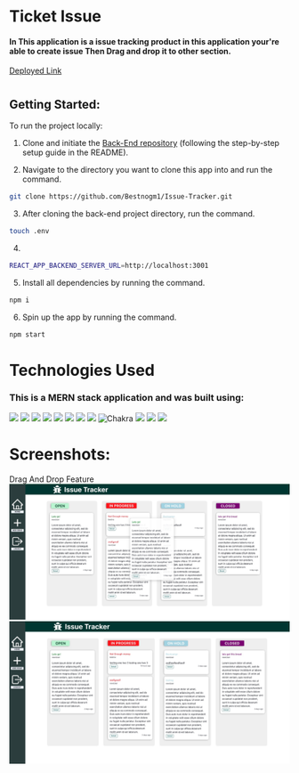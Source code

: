 # Ticket Issue

#### In This application is a issue tracking product in this application your're able to create issue Then Drag and drop it to other section.

[Deployed Link](https://637677baa94b554b8bf43094--scintillating-sherbet-a5313a.netlify.app/)

<!-- #### This application is a JIRA Clone in this application your're able to create issue Then Drag and drop it to other section and . -->

#

## Getting Started:

To run the project locally:

1. Clone and initiate the [Back-End repository](https://github.com/Bestnogm1/tikcet-backend.git) (following the step-by-step setup guide in the README).

2. Navigate to the directory you want to clone this app into and run the command.

```bash
git clone https://github.com/Bestnogm1/Issue-Tracker.git
```

3. After cloning the back-end project directory, run the command.

```bash
touch .env
```

4.

```bash
REACT_APP_BACKEND_SERVER_URL=http://localhost:3001
```

5. Install all dependencies by running the command.

```bash
npm i
```

6. Spin up the app by running the command.

```bash
npm start
```

# Technologies Used

### This is a MERN stack application and was built using:

![](https://img.shields.io/badge/MongoDB-4EA94B?style=for-the-badge&logo=mongodb&logoColor=white)
![](https://img.shields.io/badge/Express.js-000000?style=for-the-badge&logo=express&logoColor=white)
![](https://img.shields.io/badge/React-20232A?style=for-the-badge&logo=react&logoColor=61DAFB)
![](https://img.shields.io/badge/Node.js-339933?style=for-the-badge&logo=nodedotjs&logoColor=white)
![](https://img.shields.io/badge/CSS3-1572B6?style=for-the-badge&logo=css3&logoColor=whit)
![](https://img.shields.io/badge/JavaScript-323330?style=for-the-badge&logo=javascript&logoColor=F7DF1)
![](https://img.shields.io/badge/GitHub-100000?style=for-the-badge&logo=github&logoColor=whit)
![](https://img.shields.io/badge/GIT-E44C30?style=for-the-badge&logo=git&logoColor=whit)
![Chakra](https://img.shields.io/badge/chakra-%234ED1C5.svg?style=for-the-badge&logo=chakraui&logoColor=white)
![](https://img.shields.io/badge/Font_Awesome-339AF0?style=for-the-badge&logo=fontawesome&logoColor=whit)
![](https://img.shields.io/badge/JWT-000000?style=for-the-badge&logo=JSON%20web%20tokens&logoColor=whit)
![](https://img.shields.io/badge/npm-CB3837?style=for-the-badge&logo=npm&logoColor=whit)

#

# Screenshots:

Drag And Drop Feature
<img alt="Issue Tracker" src="src/img/Image 11-17-22 at 11.35 AM.jpg">
<img alt="Issue Tracker" src="src/img/Image 11-17-22 at 11.34 AM.jpg">
